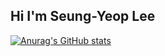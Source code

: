 ## Hi I'm Seung-Yeop Lee

[![Anurag's GitHub stats](https://github-readme-stats.vercel.app/api?username=anuraghazra)](https://github.com/DooDooLee/github-readme-stats)
